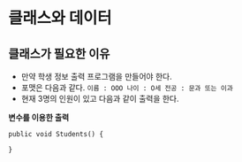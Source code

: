 # 클래스와 데이터

## 클래스가 필요한 이유

- 만약 학생 정보 출력 프로그램을 만들어야 한다.
- 포맷은 다음과 같다. `이름 : OOO 나이 : O세 전공 : 문과 또는 이과`
- 현재 3명의 인원이 있고 다음과 같이 출력을 한다.

**변수를 이용한 출력**

```
public void Students() {

}
```
